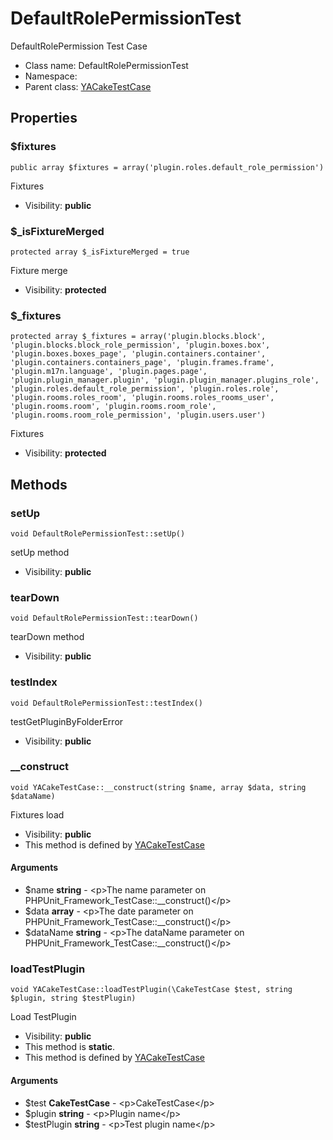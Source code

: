 DefaultRolePermissionTest
===============

DefaultRolePermission Test Case




* Class name: DefaultRolePermissionTest
* Namespace: 
* Parent class: [YACakeTestCase](YACakeTestCase.md)





Properties
----------


### $fixtures

    public array $fixtures = array('plugin.roles.default_role_permission')

Fixtures



* Visibility: **public**


### $_isFixtureMerged

    protected array $_isFixtureMerged = true

Fixture merge



* Visibility: **protected**


### $_fixtures

    protected array $_fixtures = array('plugin.blocks.block', 'plugin.blocks.block_role_permission', 'plugin.boxes.box', 'plugin.boxes.boxes_page', 'plugin.containers.container', 'plugin.containers.containers_page', 'plugin.frames.frame', 'plugin.m17n.language', 'plugin.pages.page', 'plugin.plugin_manager.plugin', 'plugin.plugin_manager.plugins_role', 'plugin.roles.default_role_permission', 'plugin.roles.role', 'plugin.rooms.roles_room', 'plugin.rooms.roles_rooms_user', 'plugin.rooms.room', 'plugin.rooms.room_role', 'plugin.rooms.room_role_permission', 'plugin.users.user')

Fixtures



* Visibility: **protected**


Methods
-------


### setUp

    void DefaultRolePermissionTest::setUp()

setUp method



* Visibility: **public**




### tearDown

    void DefaultRolePermissionTest::tearDown()

tearDown method



* Visibility: **public**




### testIndex

    void DefaultRolePermissionTest::testIndex()

testGetPluginByFolderError



* Visibility: **public**




### __construct

    void YACakeTestCase::__construct(string $name, array $data, string $dataName)

Fixtures load



* Visibility: **public**
* This method is defined by [YACakeTestCase](YACakeTestCase.md)


#### Arguments
* $name **string** - &lt;p&gt;The name parameter on PHPUnit_Framework_TestCase::__construct()&lt;/p&gt;
* $data **array** - &lt;p&gt;The date parameter on PHPUnit_Framework_TestCase::__construct()&lt;/p&gt;
* $dataName **string** - &lt;p&gt;The dataName parameter on PHPUnit_Framework_TestCase::__construct()&lt;/p&gt;



### loadTestPlugin

    void YACakeTestCase::loadTestPlugin(\CakeTestCase $test, string $plugin, string $testPlugin)

Load TestPlugin



* Visibility: **public**
* This method is **static**.
* This method is defined by [YACakeTestCase](YACakeTestCase.md)


#### Arguments
* $test **CakeTestCase** - &lt;p&gt;CakeTestCase&lt;/p&gt;
* $plugin **string** - &lt;p&gt;Plugin name&lt;/p&gt;
* $testPlugin **string** - &lt;p&gt;Test plugin name&lt;/p&gt;



